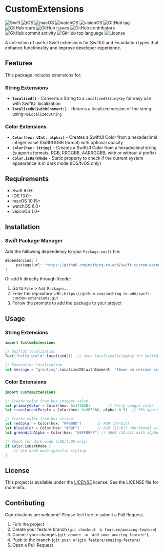 # CustomExtensions

![Swift](https://img.shields.io/badge/Swift-6.0-orange.svg)
![iOS](https://img.shields.io/badge/iOS-13.0%2B-blue.svg)
![macOS](https://img.shields.io/badge/macOS-10.15%2B-blue.svg)
![watchOS](https://img.shields.io/badge/watchOS-6.0%2B-blue.svg)
![visionOS](https://img.shields.io/badge/visionOS-1.0%2B-blue.svg)
![GitHub tag](https://img.shields.io/github/v/tag/nothing-to-add/swift-custom-extensions)
![GitHub stars](https://img.shields.io/github/stars/nothing-to-add/swift-custom-extensions)
![GitHub issues](https://img.shields.io/github/issues/nothing-to-add/swift-custom-extensions)
![GitHub contributors](https://img.shields.io/github/contributors/nothing-to-add/swift-custom-extensions)
![GitHub commit activity](https://img.shields.io/github/commit-activity/m/nothing-to-add/swift-custom-extensions)
![GitHub top language](https://img.shields.io/github/languages/top/nothing-to-add/swift-custom-extensions)
![License](https://img.shields.io/github/license/nothing-to-add/swift-custom-extensions)

A collection of useful Swift extensions for SwiftUI and Foundation types that enhance functionality and improve developer experience.

## Features

This package includes extensions for:

### String Extensions

- **`localized()`** - Converts a String to a `LocalizedStringKey` for easy use with SwiftUI localization
- **`localizedNS(withComment:)`** - Returns a localized version of the string using `NSLocalizedString`

### Color Extensions

- **`Color(hex: UInt, alpha:)`** - Creates a SwiftUI Color from a hexadecimal integer value (0xRRGGBB format) with optional opacity
- **`Color(hex: String)`** - Creates a SwiftUI Color from a hexadecimal string (supports formats: RGB, RRGGBB, AARRGGBB, with or without # prefix)
- **`Color.isDarkMode`** - Static property to check if the current system appearance is in dark mode (iOS/tvOS only)

## Requirements

- Swift 6.0+
- iOS 13.0+
- macOS 10.15+
- watchOS 6.0+
- visionOS 1.0+

## Installation

### Swift Package Manager

Add the following dependency to your `Package.swift` file:

```swift
dependencies: [
    .package(url: "https://github.com/nothing-to-add/swift-custom-extensions.git", from: "1.0.0")
]
```

Or add it directly through Xcode:
1. Go to `File` > `Add Packages...`
2. Enter the repository URL: `https://github.com/nothing-to-add/swift-custom-extensions.git`
3. Follow the prompts to add the package to your project

## Usage

### String Extensions

```swift
import CustomExtensions

// SwiftUI localization
Text("hello_world".localized())  // Uses LocalizedStringKey for SwiftUI

// Foundation localization
let message = "greeting".localizedNS(withComment: "Shown on welcome screen")
```

### Color Extensions

```swift
import CustomExtensions

// Create color from hex integer value
let primaryColor = Color(hex: 0x3498DB)        // Fully opaque color
let translucentPurple = Color(hex: 0x9B59B6, alpha: 0.5)  // 50% opacity

// Create color from hex string
let redColor = Color(hex: "FF0000")       // RGB (24-bit)
let blueColor = Color(hex: "#00F")        // RGB (12-bit shorthand) with # prefix
let greenWithAlpha = Color(hex: "80FF00FF") // ARGB (32-bit with alpha - 50% opaque)

// Check for dark mode (iOS/tvOS only)
if Color.isDarkMode {
    // Use dark mode specific styling
}
```

## License

This project is available under the [LICENSE](LICENSE) license. See the LICENSE file for more info.

## Contributing

Contributions are welcome! Please feel free to submit a Pull Request.

1. Fork the project
2. Create your feature branch (`git checkout -b feature/amazing-feature`)
3. Commit your changes (`git commit -m 'Add some amazing feature'`)
4. Push to the branch (`git push origin feature/amazing-feature`)
5. Open a Pull Request
